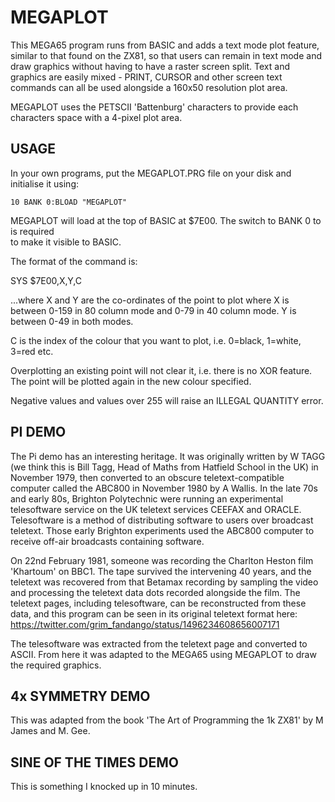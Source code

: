 MEGAPLOT
========

This MEGA65 program runs from BASIC and adds a text mode plot feature, 
similar to that found on the ZX81, so that users can remain in text mode and draw
graphics without having to have a raster screen split.  Text and graphics are easily
mixed - PRINT, CURSOR and other screen text commands can all be used alongside a 
160x50 resolution plot area.  

MEGAPLOT uses the PETSCII 'Battenburg' characters to provide each characters space 
with a 4-pixel plot area.

USAGE
-----

In your own programs, put the MEGAPLOT.PRG file on your disk and initialise it using: 

    10 BANK 0:BLOAD "MEGAPLOT"

MEGAPLOT will load at the top of BASIC at $7E00.  The switch to BANK 0 to is required  
to make it visible to BASIC.

The format of the command is:

SYS $7E00,X,Y,C 

...where X and Y are the co-ordinates of the point to plot where X is between 0-159 
in 80 column mode and 0-79 in 40 column mode.  Y is between 0-49 in both modes.

C is the index of the colour that you want to plot, i.e. 0=black, 1=white, 3=red 
etc.

Overplotting an existing point will not clear it, i.e. there is no XOR feature.  The 
point will be plotted again in the new colour specified.

Negative values and values over 255 will raise an ILLEGAL QUANTITY error.

PI DEMO
-------

The Pi demo has an interesting heritage.  It was originally written by W TAGG (we think
this is Bill Tagg, Head of Maths from Hatfield School in the UK) in November 1979, then 
converted to an obscure teletext-compatible computer called the ABC800 in November 
1980 by A Wallis.  In the late 70s and early 80s, Brighton Polytechnic were running
an experimental telesoftware service on the UK teletext services CEEFAX and ORACLE.
Telesoftware is a method of distributing software to users over broadcast teletext.
Those early Brighton experiments used the ABC800 computer to receive off-air 
broadcasts containing software.

On 22nd February 1981, someone was recording the Charlton Heston film 'Khartoum' 
on BBC1.  The tape survived the intervening 40 years, and the teletext was recovered 
from that Betamax recording by sampling the video and processing the teletext data dots
recorded alongside the film.  The teletext pages, including telesoftware, can be 
reconstructed from these data, and this program can be seen in its original teletext
format here:  https://twitter.com/grim_fandango/status/1496234608656007171

The telesoftware was extracted from the teletext page and converted to ASCII.  From 
here it was adapted to the MEGA65 using MEGAPLOT to draw the required graphics.

4x SYMMETRY DEMO
----------------

This was adapted from the book 'The Art of Programming the 1k ZX81' by M James and 
M. Gee.

SINE OF THE TIMES DEMO
----------------------

This is something I knocked up in 10 minutes.
